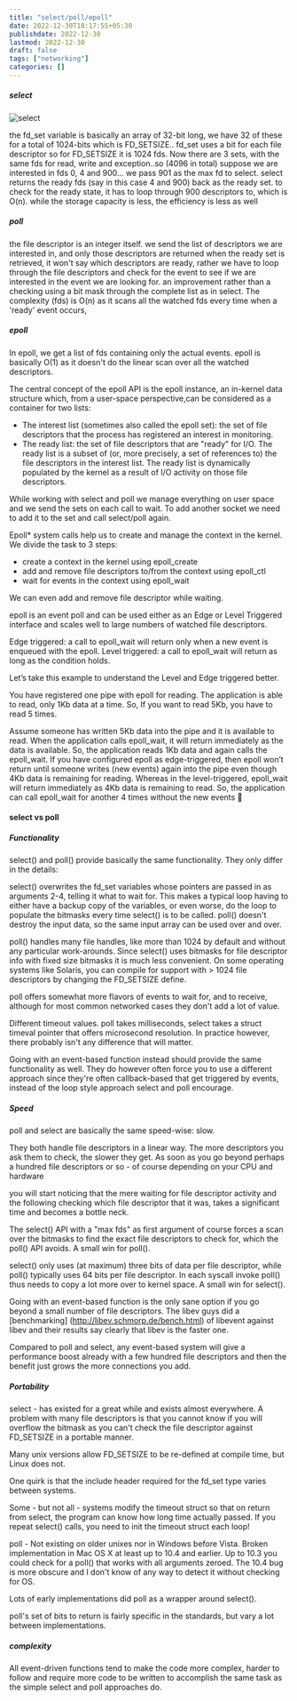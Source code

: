 ```yaml
---
title: "select/poll/epoll"
date: 2022-12-30T18:17:55+05:30
publishdate: 2022-12-30
lastmod: 2022-12-30
draft: false
tags: ["networking"]
categories: []
---
```


##### select

![select](/images/select.png)

the fd_set variable is basically an array of 32-bit long, we have 32 of these for a total of 1024-bits which is FD_SETSIZE..
fd_set uses a bit for each file descriptor so for FD_SETSIZE it is 1024 fds. Now there are 3 sets, with the same fds for read, write and exception..so (4096 in total) suppose we are interested in fds 0, 4 and 900... we pass 901 as the max fd to select. select returns the ready fds (say in this case 4 and 900) back as the ready set. to check for the ready state, it has to loop through 900 descriptors to, which is O(n).
while the storage capacity is less, the efficiency is less as well

##### poll

the file descriptor is an integer itself. we send the list of descriptors we are interested in, and only those descriptors are returned
when the ready set is retrieved, it won't say which descriptors are ready, rather we have to loop through the file descriptors and
check for the event to see if we are interested in the event we are looking for.
an improvement rather than a checking using a bit mask through the complete list as in select.
The complexity (fds) is O(n) as it scans all the watched fds every time when a 'ready' event occurs,

##### epoll

In epoll, we get a list of fds containing only the actual events. epoll is basically O(1) as it doesn't do the linear scan over all the
watched descriptors.

The central concept of the epoll API is the epoll instance, an in-kernel data structure which, from a user-space perspective,can be
considered as a container for two lists:

- The interest list (sometimes also called the epoll set): the
  set of file descriptors that the process has registered an
  interest in monitoring.
- The ready list: the set of file descriptors that are "ready"
  for I/O. The ready list is a subset of (or, more precisely, a
  set of references to) the file descriptors in the interest
  list. The ready list is dynamically populated by the kernel as
  a result of I/O activity on those file descriptors.

While working with select and poll we manage everything on user space and we send the sets on each call to wait. To add another socket we need to add it to the set and call select/poll again.

Epoll\* system calls help us to create and manage the context in the kernel. We divide the task to 3 steps:

- create a context in the kernel using epoll_create
- add and remove file descriptors to/from the context using epoll_ctl
- wait for events in the context using epoll_wait

We can even add and remove file descriptor while waiting.

epoll is an event poll and can be used either as an Edge or Level Triggered interface and scales well to large numbers of watched
file descriptors.

Edge triggered: a call to epoll_wait will return only when a new event is enqueued with the epoll.
Level triggered: a call to epoll_wait will return as long as the condition holds.

Let’s take this example to understand the Level and Edge triggered better.

You have registered one pipe with epoll for reading. The application is able to read, only 1Kb data at a time. So, If you want to read 5Kb, you have to read 5 times.

Assume someone has written 5Kb data into the pipe and it is available to read. When the application calls epoll_wait, it will return immediately as the data is available. So, the application reads 1Kb data and again calls the epoll_wait. If you have configured epoll as edge-triggered, then epoll won’t return until someone writes (new events) again into the pipe even though 4Kb data is remaining for reading. Whereas in the level-triggered, epoll_wait will return immediately as 4Kb data is remaining to read. So, the application can call epoll_wait for another 4 times without the new events


#### select vs poll

##### Functionality

select() and poll() provide basically the same functionality. They only differ in the details:

select() overwrites the fd_set variables whose pointers are passed in as arguments 2-4, telling it what to wait for. This makes a typical loop having to either have a backup copy of the variables, or even worse, do the loop to populate the bitmasks every time select() is to be called. poll() doesn't destroy the input data, so the same input array can be used over and over.

poll() handles many file handles, like more than 1024 by default and without any particular work-arounds. Since select() uses bitmasks for file descriptor info with fixed size bitmasks it is much less convenient. On some operating systems like Solaris, you can compile for support with > 1024 file descriptors by changing the FD_SETSIZE define.

poll offers somewhat more flavors of events to wait for, and to receive, although for most common networked cases they don't add a lot of value.

Different timeout values. poll takes milliseconds, select takes a struct timeval pointer that offers microsecond resolution. In practice however, there probably isn't any difference that will matter.

Going with an event-based function instead should provide the same functionality as well. They do however often force you to use a different approach since they're often callback-based that get triggered by events, instead of the loop style approach select and poll encourage.

##### Speed

poll and select are basically the same speed-wise: slow.

They both handle file descriptors in a linear way. The more descriptors you ask them to check, the slower they get. As soon as you go beyond perhaps a hundred file descriptors or so - of course depending on your CPU and hardware

you will start noticing that the mere waiting for file descriptor activity and the following checking which file descriptor that it was, takes a significant time and becomes a bottle neck.

The select() API with a "max fds" as first argument of course forces a scan over the bitmasks to find the exact file descriptors to check for, which the poll() API avoids. A small win for poll().

select() only uses (at maximum) three bits of data per file descriptor, while poll() typically uses 64 bits per file descriptor. In each syscall invoke poll() thus needs to copy a lot more over to kernel space. A small win for select().

Going with an event-based function is the only sane option if you go beyond a small number of file descriptors. The libev guys did a [benchmarking] (http://libev.schmorp.de/bench.html) of libevent against libev and their results say clearly that libev is the faster one.

Compared to poll and select, any event-based system will give a performance boost already with a few hundred file descriptors and then the benefit just grows the more connections you add.

##### Portability

select - has existed for a great while and exists almost everywhere. A problem with many file descriptors is that you cannot know if you will overflow the bitmask as you can't check the file descriptor against FD_SETSIZE in a portable manner.

Many unix versions allow FD_SETSIZE to be re-defined at compile time, but Linux does not.

One quirk is that the include header required for the fd_set type varies between systems.

Some - but not all - systems modify the timeout struct so that on return from select, the program can know how long time actually passed. If you repeat select() calls, you need to init the timeout struct each loop!

poll - Not existing on older unixes nor in Windows before Vista. Broken implementation in Mac OS X at least up to 10.4 and earlier. Up to 10.3 you could check for a poll() that works with all arguments zeroed. The 10.4 bug is more obscure and I don't know of any way to detect it without checking for OS.

Lots of early implementations did poll as a wrapper around select().

poll's set of bits to return is fairly specific in the standards, but vary a lot between implementations.

##### complexity

All event-driven functions tend to make the code more complex, harder to follow and require more code to be written to accomplish the same task as the simple select and poll approaches do.
